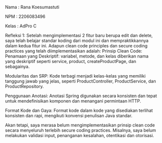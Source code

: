 Nama    : Rana Koesumastuti

NPM     : 2206083496

Kelas   : AdPro C

Refleksi 1:
Setelah mengimplementasi 2 fitur baru berupa edit dan delete, saya telah belajar standar koding dari modul ini dan mempraktikkannya dalam kedua fitur ini.
Adapun clean code principles dan secure coding practices yang telah diimplementasikan adalah:
Prinsip Clean Code:
Penamaan yang Deskriptif: variabel, metode, dan kelas diberikan nama yang deskriptif seperti service, product, createProductPage, dan sebagainya.

Modularitas dan SRP: Kode terbagi menjadi kelas-kelas yang memiliki tanggung jawab yang jelas, seperti ProductController, ProductService, dan ProductRepository.

Penggunaan Anotasi: Anotasi Spring digunakan secara konsisten dan tepat untuk mendefinisikan komponen dan menangani permintaan HTTP.

Format Kode dan Gaya: Format kode dalam kode yang disediakan terlihat konsisten dan rapi, mengikuti konvensi penulisan Java standar.

Akan tetapi, saya merasa belum mengimplementasikan prinsip clean code secara menyeluruh terlebih secure coding practices. Misalnya, saya belum melakukan validasi input, penanganan kesalahan, otentikasi dan otorisasi. 